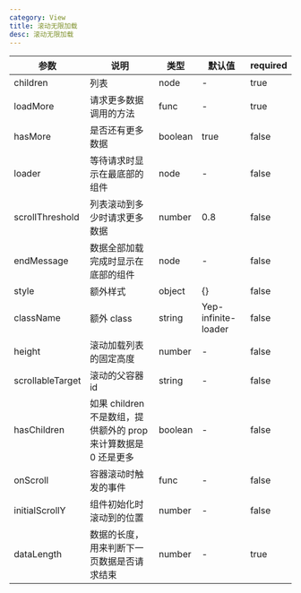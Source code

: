 ```yaml
---
category: View
title: 滚动无限加载
desc: 滚动无限加载
---
```


<DEMO>

| 参数             | 说明                                                            | 类型    | 默认值              | required |
| ---------------- | --------------------------------------------------------------- | ------- | ------------------- | -------- |
| children         | 列表                                                            | node    | -                   | true     |
| loadMore         | 请求更多数据调用的方法                                          | func    | -                   | true     |
| hasMore          | 是否还有更多数据                                                | boolean | true                | false    |
| loader           | 等待请求时显示在最底部的组件                                    | node    | -                   | false    |
| scrollThreshold  | 列表滚动到多少时请求更多数据                                    | number  | 0.8                 | false    |
| endMessage       | 数据全部加载完成时显示在底部的组件                              | node    | -                   | false    |
| style            | 额外样式                                                        | object  | {}                  | false    |
| className        | 额外 class                                                      | string  | Yep-infinite-loader | false    |
| height           | 滚动加载列表的固定高度                                          | number  | -                   | false    |
| scrollableTarget | 滚动的父容器 id                                                 | string  | -                   | false    |
| hasChildren      | 如果 children 不是数组，提供额外的 prop 来计算数据是 0 还是更多 | boolean | -                   | false    |
| onScroll         | 容器滚动时触发的事件                                            | func    | -                   | false    |
| initialScrollY   | 组件初始化时滚动到的位置                                        | number  | -                   | false    |
| dataLength       | 数据的长度，用来判断下一页数据是否请求结束                      | number  | -                   | true     |
